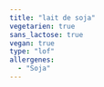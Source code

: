 ```yaml
---
title: "lait de soja"
vegetarien: true
sans_lactose: true
vegan: true
type: "lof"
allergenes:
  - "Soja"
---
```

